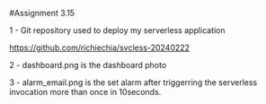 #Assignment 3.15

1 - Git repository used to deploy my serverless application

https://github.com/richiechia/svcless-20240222

2 - dashboard.png is the dashboard photo

3 - alarm_email.png is the set alarm after triggerring the serverless invocation more than once in 10seconds.

